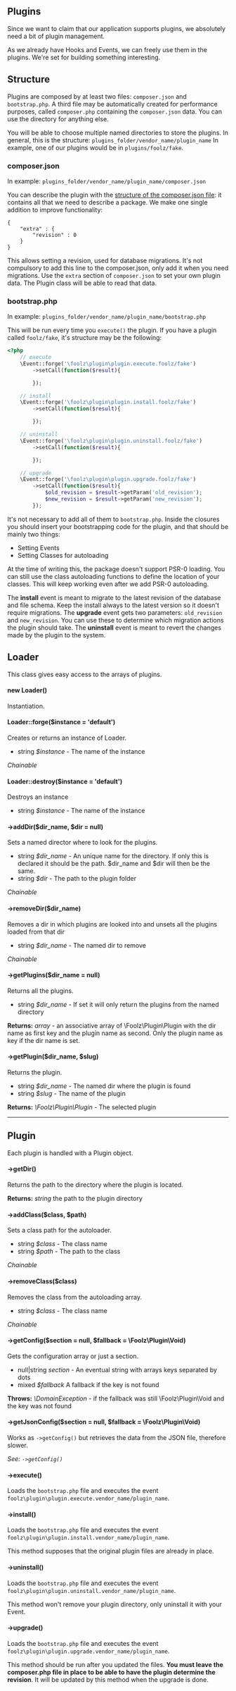## Plugins

Since we want to claim that our application supports plugins, we absolutely need a bit of plugin management.

As we already have Hooks and Events, we can freely use them in the plugins. We're set for building something interesting.

## Structure

Plugins are composed by at least two files: `composer.json` and `bootstrap.php`. A third file may be automatically created for performance purposes, called `composer.php` containing the `composer.json` data. You can use the directory for anything else.

You will be able to choose multiple named directories to store the plugins. In general, this is the structure: `plugins_folder/vendor_name/plugin_name` In example, one of our plugins would be in `plugins/foolz/fake`.

### composer.json

In example: `plugins_folder/vendor_name/plugin_name/composer.json`

You can describe the plugin with the [structure of the composer.json file](http://getcomposer.org/doc/04-schema.md): it contains all that we need to describe a package. We make one single addition to improve functionality:

	{
		"extra" : {
			"revision" : 0
		}
	}

This allows setting a revision, used for database migrations. It's not compulsory to add this line to the composer.json, only add it when you need migrations. Use the `extra` section of `composer.json` to set your own plugin data. The Plugin class will be able to read that data.

### bootstrap.php

In example: `plugins_folder/vendor_name/plugin_name/bootstrap.php`

This will be run every time you `execute()` the plugin. If you have a plugin called `foolz/fake`, it's structure may be the following:

```php
<?php
	// execute
	\Event::forge('\foolz\plugin\plugin.execute.foolz/fake')
		->setCall(function($result){

		});

	// install
	\Event::forge('\foolz\plugin\plugin.install.foolz/fake')
		->setCall(function($result){

		});

	// uninstall
	\Event::forge('\foolz\plugin\plugin.uninstall.foolz/fake')
		->setCall(function($result){

		});

	// upgrade
	\Event::forge('\foolz\plugin\plugin.upgrade.foolz/fake')
		->setCall(function($result){
			$old_revision = $result->getParam('old_revision');
			$new_revision = $result->getParam('new_revision');
		});
```

It's not necessary to add all of them to `bootstrap.php`. Inside the closures you should insert your bootstrapping code for the plugin, and that should be mainly two things:

* Setting Events
* Setting Classes for autoloading

At the time of writing this, the package doesn't support PSR-0 loading. You can still use the class autoloading functions to define the location of your classes. This will keep working even after we add PSR-0 autoloading.

The __install__ event is meant to migrate to the latest revision of the database and file schema. Keep the install always to the latest version so it doesn't require migrations. The __upgrade__ event gets two parameters: `old_revision` and `new_revision`. You can use these to determine which migration actions the plugin should take. The __uninstall__ event is meant to revert the changes made by the plugin to the system.

## Loader

This class gives easy access to the arrays of plugins.

#### new Loader()

Instantiation.

#### Loader::forge($instance = 'default')

Creates or returns an instance of Loader.

* string _$instance_ - The name of the instance

_Chainable_

#### Loader::destroy($instance = 'default')

Destroys an instance

* string _$instance_ - The name of the instance

#### ->addDir($dir_name, $dir = null)

Sets a named director where to look for the plugins.

* string _$dir\_name_ - An unique name for the directory. If only this is declared it should be the path. $dir_name and $dir will then be the same.
* string _$dir_ - The path to the plugin folder

_Chainable_

#### ->removeDir($dir_name)

Removes a dir in which plugins are looked into and unsets all the plugins loaded from that dir

* string _$dir\_name_ - The named dir to remove

_Chainable_

#### ->getPlugins($dir_name = null)

Returns all the plugins.

* string _$dir\_name_ - If set it will only return the plugins from the named directory

__Returns:__ _array_ - an associative array of \Foolz\Plugin\Plugin with the dir name as first key and the plugin name as second. Only the plugin name as key if the dir name is set.

#### ->getPlugin($dir_name, $slug)

Returns the plugin.

* string _$dir\_name_ - The named dir where the plugin is found
* string _$slug_ - The name of the plugin

__Returns:__ _\Foolz\Plugin\Plugin_ - The selected plugin


----


## Plugin

Each plugin is handled with a Plugin object.

#### ->getDir()

Returns the path to the directory where the plugin is located.

__Returns:__ _string_ the path to the plugin directory

#### ->addClass($class, $path)

Sets a class path for the autoloader.

* string _$class_ - The class name
* string _$path_ - The path to the class

_Chainable_

#### ->removeClass($class)

Removes the class from the autoloading array.

* string _$class_ - The class name

_Chainable_

#### ->getConfig($section = null, $fallback = \Foolz\Plugin\Void)

Gets the configuration array or just a section.

* null|string _section_ - An eventual string with arrays keys separated by dots
* mixed _$fallback_  A fallback if the key is not found

__Throws:__ _\DomainException_ - if the fallback was still \Foolz\Plugin\Void and the key was not found

#### ->getJsonConfig($section = null, $fallback = \Foolz\Plugin\Void)

Works as `->getConfig()` but retrieves the data from the JSON file, therefore slower.

_See: `->getConfig()`_

#### ->execute()

Loads the `bootstrap.php` file and executes the event `foolz\plugin\plugin.execute.vendor_name/plugin_name`.

#### ->install()

Loads the `bootstrap.php` file and executes the event `foolz\plugin\plugin.install.vendor_name/plugin_name`.

This method supposes that the original plugin files are already in place.

#### ->uninstall()

Loads the `bootstrap.php` file and executes the event `foolz\plugin\plugin.uninstall.vendor_name/plugin_name`.

This method won't remove your plugin directory, only uninstall it with your Event.

#### ->upgrade()

Loads the `bootstrap.php` file and executes the event `foolz\plugin\plugin.upgrade.vendor_name/plugin_name`.

This method should be run after you updated the files. __You must leave the composer.php file in place to be able to have the plugin determine the revision__. It will be updated by this method when the upgrade is done.



